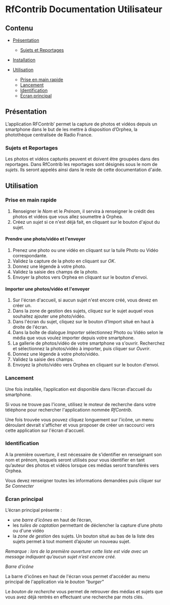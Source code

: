# RfContrib Documentation Utilisateur

## Contenu
- [Présentation](#presentation)

  - [Sujets et Reportages](#sujets-et-reportages)


- [Installation](installation.md)

- [Utilisation](#utilisation)
  - [Prise en main rapide](#prise-en-main-rapide)
  - [Lancement](#lancement)
  - [Identification](#identification)
  - [Écran principal](#écran-principal)

## Présentation
L’application RFContrib’ permet la capture de photos et vidéos depuis un smartphone dans le but de les mettre à disposition d’Orphea, la photothèque centralisée de Radio France.

### Sujets et Reportages

Les photos et vidéos capturés peuvent et doivent être groupées dans des reportages. Dans RfContrib les reportages sont désignés sous le nom de _sujets_. Ils seront appelés ainsi dans le reste de cette documentation d'aide.

## Utilisation

### Prise en main rapide

1. Renseigner le *Nom* et le *Prénom*, il servira à renseigner le crédit des photos et vidéos que vous allez soumettre à Orphea.
2. Créez un *sujet* si ce n'est déjà fait, en cliquant sur le bouton d'ajout du sujet.

#### Prendre une photo/vidéo et l'envoyer
1. Prenez une photo ou une vidéo en cliquant sur la tuile Photo ou Vidéo correspondante.
2. Validez la capture de la photo en cliquant sur *OK*.
3. Donnez une légende à votre photo.
4. Validez la saisie des champs de la photo.
5. Envoyer la photos vers Orphea en cliquant sur le bouton d'envoi.

#### Importer une photos/vidéo et l'envoyer
1. Sur l'écran d'accueil, si aucun sujet n'est encore créé, vous devez en créer un.
2. Dans la zone de gestion des sujets, cliquez sur le sujet auquel vous souhaitez ajouter une photo/vidéo.
3. Dans l'écran du sujet, cliquez sur le bouton d'Import situé en haut à droite de l'écran.
4. Dans la boîte de dialogue _Importer_ sélectionnez Photo ou Vidéo selon le média que vous voulez importer depuis votre smartphone.
5. La gallerie de photos/vidéo de votre smartphone va s'ouvrir. Recherchez et sélectionnez la photos/vidéo à importer, puis cliquer sur _Ouvrir_.
6. Donnez une légende à votre photo/vidéo.
7. Validez la saisie des champs.
8. Envoyez la photo/vidéo vers Orphea en cliquant sur le bouton d'envoi.

### Lancement
Une fois installée, l’application est disponible dans l’écran d’accueil du smartphone.

Si vous ne trouve pas l'icone, utilisez le moteur de recherche dans votre téléphone pour rechercher l'applicationn nommée _RfContrib_.

Une fois trouvée vous pouvez cliquez longuement sur l'icône, un menu déroulant devrait s'afficher et vous proposer de créer un raccourci vers cette application sur l'écran d'accueil.


### Identification
A la première ouverture, il est nécessaire de s’identifier en renseignant son nom et prénom, lesquels seront utilisés pour vous identifier en tant qu’auteur des photos et vidéos lorsque ces médias seront transférés vers Orphea.

Vous devez renseigner toutes les informations demandées puis cliquer sur _Se Connecter_

### Écran principal
L’écran principal présente :

- une *barre d’icônes* en haut de l’écran, 
- les *tuiles de captation* permettant de déclencher la capture d’une photo ou d'une vidéo
- la *zone de gestion* des sujets. Un bouton situé au bas de la liste des sujets permet à tout moment d’ajouter un nouveau sujet.

_Remarque :  lors de la première ouverture cette liste est vide avec un message indiquant qu’aucun sujet n’est encore créé._

*Barre d'icône*

La barre d'icônes en haut de l'écran vous permet d'accéder au menu principal de l'application via le _bouton "burger"_

Le *bouton de recherche* vous permet de retrouver des médias et sujets que vous avez déjà rentrés en effectuant une recherche par mots clés.


